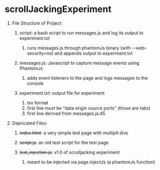 # scrollJackingExperiment

1. File Structure of Project:

    1. script: a bash script to run messages.js and log its output to experiment.txt
        1. runs messages.js through phantomJs binary (with --web-security=no) and appends output to experiment.txt

    2. messages.js: Javascript to capture message events using PhantomJs
        1. adds event listeners to the page and logs messages to the console

    3. experiment.txt: output file for experiment
        1. tsv format
        1. first line *must* be "data	origin	source	ports" (those are tabs)
        1. first line derived from messages.js:45

2. Depricated Files:

    1. ~~index.html~~: a very simple test page with multiplt divs

    2. ~~script.js~~: an old test script for the test page

    3. ~~test_injection.js~~: v1.0 of scrolljacking experiment
        1. meant to be injected via page.injectJs (a phantomJs function)